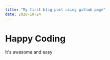 ```yaml
---
title: "My first blog post using github page"
date: 2020-10-24
---
```


# Happy Coding
It's awesome and easy
